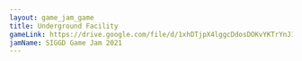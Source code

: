 ```yaml
---
layout: game_jam_game
title: Underground Facility
gameLink: https://drive.google.com/file/d/1xhDTjpX4lggcDdosDOKvYKTrYnJ1BS7Q/view?usp=sharing
jamName: SIGGD Game Jam 2021
---
```

<!--Put description here:-->
